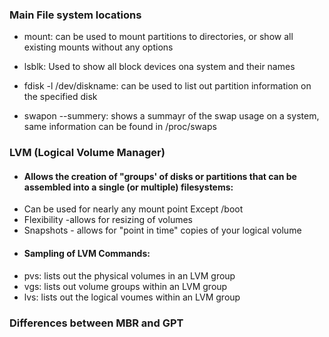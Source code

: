 ### Main File system locations
- mount: can be used to mount partitions to directories, or show all existing mounts without any options

- lsblk: Used to show all block devices ona system and their names

- fdisk -l /dev/diskname: can be used to list out partition information on the specified disk

- swapon --summery: shows a summayr of the swap usage on a system, same information can be found in /proc/swaps


### LVM (Logical Volume Manager)
- #### Allows the creation of "groups' of disks or partitions that can be assembled into a single (or multiple) filesystems:
 - Can be used for nearly any mount point Except /boot
 - Flexibility -allows for resizing of volumes
 - Snapshots - allows for "point in time" copies of your logical volume
 - #### Sampling of LVM Commands:
 - pvs: lists out the physical volumes in an LVM group
 - vgs: lists out volume groups within an LVM group
 - lvs: lists out the logical voumes within an LVM group
 
### Differences between MBR and GPT
#### 
